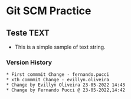 # Git SCM Practice


## Teste TEXT

- This is a simple sample of text string.


###  Version History

	* First commmit Change - fernando.pucci
	* xth commmit Change - evillyn.oliveira
	* Change by Evillyn Oliveira 23-05-2022 14:43
	* Change by Fernando Pucci @ 23-05-2022,14:42
